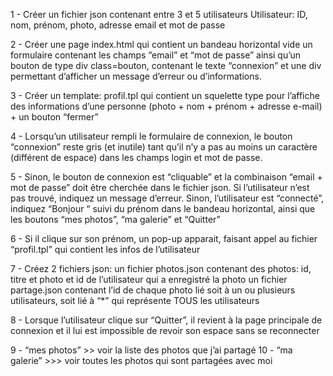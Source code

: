 1 - Créer un fichier json contenant entre 3 et 5 utilisateurs
Utilisateur: ID, nom, prénom, photo, adresse email et mot de passe

2 - Créer une page index.html qui contient
un bandeau horizontal vide
un formulaire contenant les champs “email” et “mot de passe” ainsi qu’un bouton de type div class=bouton,
contenant le texte “connexion” et une div permettant d’afficher un message d’erreur ou d’informations.

3 - Créer un template:
profil.tpl qui contient un squelette type pour l’affiche des informations d’une personne
(photo + nom + prénom + adresse e-mail) + un bouton “fermer”

4 - Lorsqu’un utilisateur rempli le formulaire de connexion, le bouton “connexion” 
reste gris (et inutile) tant qu’il n’y a pas au moins un caractère (différent de espace) dans les champs login et mot de passe.

5 -  Sinon, le bouton de connexion est “cliquable” et la combinaison “email + mot de passe” doit être cherchée dans le fichier
 json. Si l’utilisateur n’est pas trouvé, indiquez un message d’erreur. Sinon, l’utilisateur est “connecté”, indiquez “Bonjour “ 
suivi du prénom dans le bandeau horizontal, ainsi que les boutons “mes photos”, “ma galerie” et “Quitter”

6 - Si il clique sur son prénom, un pop-up apparait, faisant appel au fichier “profil.tpl” qui contient les infos de l’utilisateur

7 - Créez 2 fichiers json:
un fichier photos.json contenant des photos: id, titre et photo et id de l’utilisateur qui a enregistré la photo
un fichier partage.json contenant l’id de chaque photo lié soit à un ou plusieurs utilisateurs, soit lié à “*” qui représente TOUS les utilisateurs

8 - Lorsque l’utilisateur clique sur “Quitter”, il revient à la page principale de connexion et il lui est impossible de revoir son 
espace sans se reconnecter

9 - “mes photos” >> voir la liste des photos que j’ai partagé
10 - “ma galerie” >>> voir toutes les photos qui sont partagées avec moi